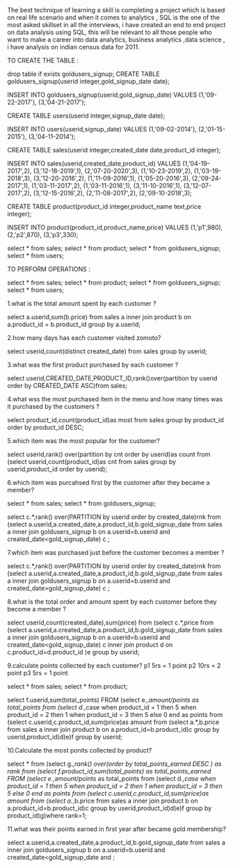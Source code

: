 The best technique of learning a skill is completing a project which is based on real life scenario and when it comes to analytics , 
SQL is the one of the most asked skillset in all the interviews,  i have created an end to end project on data analysis using SQL, 
this will be relevant to all those people who want to make a career into data analytics, business analytics ,data science , 
 i have analysis on indian census data for 2011.

TO CREATE THE TABLE :

drop table if exists goldusers_signup;
CREATE TABLE goldusers_signup(userid integer,gold_signup_date date); 

INSERT INTO goldusers_signup(userid,gold_signup_date) 
 VALUES (1,'09-22-2017'),
(3,'04-21-2017');

CREATE TABLE users(userid integer,signup_date date); 

INSERT INTO users(userid,signup_date) 
 VALUES (1,'09-02-2014'),
(2,'01-15-2015'),
(3,'04-11-2014');

CREATE TABLE sales(userid integer,created_date date,product_id integer); 

INSERT INTO sales(userid,created_date,product_id) 
 VALUES (1,'04-19-2017',2),
(3,'12-18-2019',1),
(2,'07-20-2020',3),
(1,'10-23-2019',2),
(1,'03-19-2018',3),
(3,'12-20-2016',2),
(1,'11-09-2016',1),
(1,'05-20-2016',3),
(2,'09-24-2017',1),
(1,'03-11-2017',2),
(1,'03-11-2016',1),
(3,'11-10-2016',1),
(3,'12-07-2017',2),
(3,'12-15-2016',2),
(2,'11-08-2017',2),
(2,'09-10-2018',3);


CREATE TABLE product(product_id integer,product_name text,price integer); 

INSERT INTO product(product_id,product_name,price) 
 VALUES
(1,'p1',980),
(2,'p2',870),
(3,'p3',330);


select * from sales;
select * from product;
select * from goldusers_signup;
select * from users;


TO PERFORM OPERATIONS :

select * from sales;
select * from product;
select * from goldusers_signup;
select * from users;

1.what is the total amount spent by each customer ?

select a.userid,sum(b.price) from sales a inner join product b on a.product_id = b.product_id group by a.userid;


2.how many days has each customer visited zomoto?

select userid,count(distinct created_date) from sales group by userid;

3.what was the first product purchased by each customer ?

select userid,CREATED_DATE,PRODUCT_ID,rank()over(partition by userid order by CREATED_DATE ASC)from sales;

4.what wss the most purchased item in the menu and how many times was it purchased by the customers ?


select   product_id,count(product_id)as most from sales group by product_id order by product_id DESC;

5.which item was the most popular for the customer?

select userid,rank() over(partition by cnt order by userid)as count from  
(select userid,count(product_id)as cnt from sales 
group by userid,product_id
order by userid);

6.which item was purcahsed first by the customer after they became a member?

select * from sales;
select * from goldusers_signup;

select c.*,rank() over(PARTITION by userid order by created_date)rnk from
(select a.userid,a.created_date,a.product_id,b.gold_signup_date from sales a inner join goldusers_signup b on a.userid=b.userid and created_date<gold_signup_date) c ;


7.which item was purchased just before the customer becomes a member ?

select c.*,rank() over(PARTITION by userid order by created_date)rnk from
(select a.userid,a.created_date,a.product_id,b.gold_signup_date from sales a inner join goldusers_signup b on a.userid=b.userid and created_date>gold_signup_date) c ;

8.what is the total order and amount spent by each customer before they become a member ?

select userid,count(created_date),sum(price) from
(select c.*,price from
(select a.userid,a.created_date,a.product_id,b.gold_signup_date from sales a inner join goldusers_signup b on a.userid=b.userid and created_date<gold_signup_date) c inner join product d on c.product_id=d.product_id )e group by userid;


9.calculate  points collected by each customer?
p1 5rs = 1 point
p2 10rs = 2 point
p3 5rs = 1 point 

select * from sales;
select * from product;

select f.userid,sum(total_points) FROM
(select e.*,amount/points as total_points from
(select d.*,case when product_id = 1 then 5 when product_id = 2 then 1 when product_id = 3 then 5 else 0 end as points from
(select c.userid,c.product_id,sum(price)as amount from
(select a.*,b.price from sales a inner join product b on a.product_id=b.product_id)c group by userid,product_id)d)e)f group  by userid;

10.Calculate the most ponits collected by product?

select * from
(select g.*,rank() over(order by total_points_earned DESC ) as rank from
(select f.product_id,sum(total_points) as total_points_earned FROM
(select e.*,amount/points as total_points from
(select d.*,case when product_id = 1 then 5 when product_id = 2 then 1 when product_id = 3 then 5 else 0 end as points from
(select c.userid,c.product_id,sum(price)as amount from
(select a.*,b.price from sales a inner join product b on a.product_id=b.product_id)c group by userid,product_id)d)e)f group  by product_id)g)where rank=1;


11.what was their points earned in first year after became gold membership?

select a.userid,a.created_date,a.product_id,b.gold_signup_date from sales a inner join goldusers_signup b on a.userid=b.userid and created_date<gold_signup_date and ;








 
